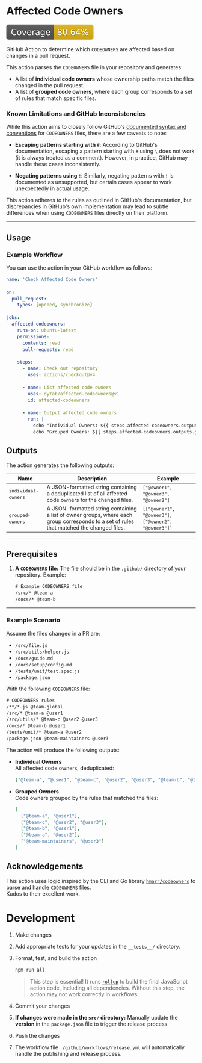# Affected Code Owners

[![Coverage](./badges/coverage.svg)](./badges/coverage.svg)

GitHub Action to determine which `CODEOWNERS` are affected based on changes in a pull request.

This action parses the `CODEOWNERS` file in your repository and generates:

- A list of **individual code owners** whose ownership paths match the files changed in the pull request.
- A list of **grouped code owners**, where each group corresponds to a set of rules that match specific files.

### Known Limitations and GitHub Inconsistencies

While this action aims to closely follow GitHub's [documented syntax and conventions](https://docs.github.com/en/repositories/managing-your-repositorys-settings-and-features/customizing-your-repository/about-code-owners) for `CODEOWNERS` files, there are a few caveats to note:

- **Escaping patterns starting with `#`**: According to GitHub's documentation, escaping a pattern starting with `#` using `\` does not work (it is always treated as a comment). However, in practice, GitHub may handle these cases inconsistently.

- **Negating patterns using `!`**: Similarly, negating patterns with `!` is documented as unsupported, but certain cases appear to work unexpectedly in actual usage.

This action adheres to the rules as outlined in GitHub's documentation, but discrepancies in GitHub's own implementation may lead to subtle differences when using `CODEOWNERS` files directly on their platform.

---

## Usage

### Example Workflow

You can use the action in your GitHub workflow as follows:

```yaml
name: 'Check Affected Code Owners'

on:
  pull_request:
    types: [opened, synchronize]

jobs:
  affected-codeowners:
    runs-on: ubuntu-latest
    permissions:
      contents: read
      pull-requests: read

    steps:
      - name: Check out repository
        uses: actions/checkout@v4

      - name: List affected code owners
        uses: dytab/affected-codeowners@v1
        id: affected-codeowners

      - name: Output affected code owners
        run: |
          echo "Individual Owners: ${{ steps.affected-codeowners.outputs.individual-owners }}"
          echo "Grouped Owners: ${{ steps.affected-codeowners.outputs.grouped-owners }}"
```

## Outputs

The action generates the following outputs:

| Name                | Description                                                                                                                               | Example                                            |
| ------------------- | ----------------------------------------------------------------------------------------------------------------------------------------- | -------------------------------------------------- |
| `individual-owners` | A JSON-formatted string containing a deduplicated list of all affected code owners for the changed files.                                 | `["@owner1", "@owner3", "@owner2"]`                |
| `grouped-owners`    | A JSON-formatted string containing a list of owner groups, where each group corresponds to a set of rules that matched the changed files. | `[["@owner1", "@owner3"], ["@owner2", "@owner3"]]` |

---

## Prerequisites

1. **A `CODEOWNERS` file:**
   The file should be in the `.github/` directory of your repository. Example:

   ```txt
   # Example CODEOWNERS file
   /src/* @team-a
   /docs/* @team-b
   ```

---

### Example Scenario

Assume the files changed in a PR are:

- `/src/file.js`
- `/src/utils/helper.js`
- `/docs/guide.md`
- `/docs/setup/config.md`
- `/tests/unit/test.spec.js`
- `/package.json`

With the following `CODEOWNERS` file:

```txt
# CODEOWNERS rules
/**/*.js @team-global
/src/* @team-a @user1
/src/utils/* @team-c @user2 @user3
/docs/* @team-b @user1
/tests/unit/* @team-a @user2
/package.json @team-maintainers @user3
```

The action will produce the following outputs:

- **Individual Owners**  
   All affected code owners, deduplicated:

  ```json
  ["@team-a", "@user1", "@team-c", "@user2", "@user3", "@team-b", "@team-maintainers"]
  ```

- **Grouped Owners**  
  Code owners grouped by the rules that matched the files:
  ```json
  [
    ["@team-a", "@user1"],
    ["@team-c", "@user2", "@user3"],
    ["@team-b", "@user1"],
    ["@team-a", "@user2"],
    ["@team-maintainers", "@user3"]
  ]
  ```

## Acknowledgements

This action uses logic inspired by the CLI and Go library [`hmarr/codeowners`](https://github.com/hmarr/codeowners) to parse and handle `CODEOWNERS` files.  
Kudos to their excellent work.

# Development

1. Make changes
1. Add appropriate tests for your updates in the `__tests__/` directory.
1. Format, test, and build the action

   ```bash
   npm run all
   ```

   > This step is essential! It runs [`rollup`](https://rollupjs.org/) to build the final JavaScript action code, including all dependencies. Without this step, the action may not work correctly in workflows.

1. Commit your changes
1. **If changes were made in the `src/` directory:** Manually update the **version** in the `package.json` file to trigger the release process.
1. Push the changes
1. The workflow file `./github/workflows/release.yml` will automatically handle the publishing and release process.
